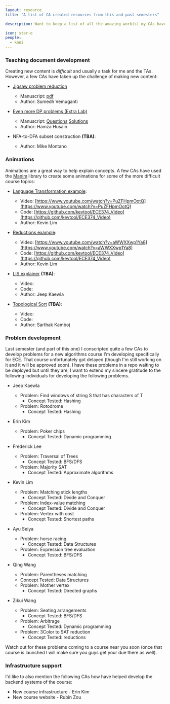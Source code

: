 ```yaml
---
layout: resource
title: "A list of CA created resources from this and past semesters"

description: Want to keep a list of all the amazing work(s) my CAs have have. Some are published here. Some are in reserves  

icon: star-o
people:
  - kani
---
```


### Teaching document development

Creating new content is *difficult* and usually a task for me and the TAs. However, a few CAs have taken up the challenge of making new content: 

- [Jigsaw problem reduction](/lectures/Lec22.html)
  - Manuscript: [pdf](/materials/extra_content/Jigsaw_Sumedh.pdf)
  - Author: Sumedh Vemuganti

- [Even more DP problems (Extra Lab)](/lectures/Lec14.html)
  - Manuscript: [Questions](/materials/extra_content/lab12-new.pdf) [Solutions](/materials/extra_content/lab12-sol-new.pdf)
  - Author: Hamza Husain

- NFA-to-DFA subset construction **(TBA)**:
  - Author: Mike Montano
 
### Animations 

Animations are a great way to help explain concepts. A few CAs have used the [Manim](https://github.com/3b1b/manim) library to create some animations for some of the more difficult course topics: 

- [Language Transformation example](/lectures/Lec4.html): 
  - Video: [https://www.youtube.com/watch?v=PuZFHpmOotQ](https://www.youtube.com/watch?v=PuZFHpmOotQ)
  - Code: [https://github.com/kevtool/ECE374_Video](https://github.com/kevtool/ECE374_Video)
  - Author: Kevin Lim

- [Reductions example](/lectures/Lec21.html): 
  - Video: [https://www.youtube.com/watch?v=aWWXXwp1Ya8](https://www.youtube.com/watch?v=aWWXXwp1Ya8)
  - Code: [https://github.com/kevtool/ECE374_Video](https://github.com/kevtool/ECE374_Video)
  - Author: Kevin Lim

- [LIS explainer]() **(TBA)**: 
  - Video: []()
  - Code: []()
  - Author: Jeep Kaewla

- [Topological Sort]() **(TBA)**: 
  - Video: []()
  - Code: []()
  - Author: Sarthak Kamboj


### Problem development

Last semester (and part of this one) I conscripted quite a few CAs to develop problems for a new algorithms course I'm developing specifically for ECE. That course unfortunately got delayed (though I'm still working on it and it will be approved soon). I have these problems in a repo waiting to be deployed but until they are, I want to extend my sincere gratitude to the following individuals for developing the following problems. 

- Jeep Kaewla
  - Problem: Find windows of string S that has characters of T
    - Concept Tested: Hashing
  - Problem: Rotodrome
    - Concept Tested: Hashing

- Erin Kim
  - Problem: Poker chips
    - Concept Tested: Dynamic programming

- Frederick Lee
  - Problem: Traversal of Trees
    - Concept Tested: BFS/DFS
  - Problem: Majority SAT
    - Concept Tested: Approximate algorithms

- Kevin Lim
  - Problem: Matching stick lengths
    - Concept Tested: Divide and Conquer
  - Problem: Index-value matching
    - Concept Tested: Divide and Conquer
  - Problem: Vertex with cost
    - Concept Tested: Shortest paths

- Ayu Seiya
  - Problem: horse racing
    - Concept Tested: Data Structures
  - Problem: Expression tree evaluation
    - Concept Tested: BFS/DFS

- Qing Wang
  - Problem: Parentheses matching
   - Concept Tested: Data Structures
  - Problem: Mother vertex
    - Concept Tested: Directed graphs 

- Zikui Wang
  - Problem: Seating arrangements 
    - Concept Tested: BFS/DFS
  - Problem: Arbitrage 
    - Concept Tested: Dynamic programming
  - Problem: 3Color to SAT reduction 
    - Concept Tested: reductions

Watch out for these problems coming to a course near you soon (once that course is launched I will make sure you guys get your due there as well).

### Infrastructure support

I'd like to also mention the following CAs how have helped develop the backend systems of the course: 

- New course infrastructure - Erin Kim
- New course website - Rubin Zou